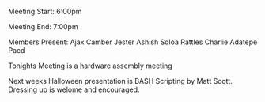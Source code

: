 Meeting Start: 6:00pm </p><p>
Meeting End: 7:00pm </p><p>
Members Present: Ajax Camber Jester Ashish Soloa Rattles Charlie Adatepe Pacd </p><p>
Tonights Meeting is a hardware assembly meeting </p><p>
Next weeks Halloween presentation is BASH Scripting by Matt Scott. Dressing up is welome and encouraged. </p>
